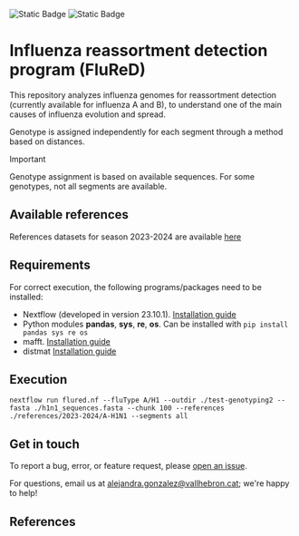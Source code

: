 ![Static Badge](https://img.shields.io/badge/Version-Pre--Release-blue)    ![Static Badge](https://img.shields.io/badge/License-GPL_V3-green)

# Influenza reassortment detection program (FluReD)

This repository analyzes influenza genomes for reassortment detection (currently available for influenza A and B), to understand one of the main causes of influenza evolution and spread.

Genotype is assigned independently for each segment through a method based on distances.

> [!IMPORTANT]
> Genotype assignment is based on available sequences. For some genotypes, not all segments are available.



## Available references

References datasets for season 2023-2024 are available [here](folder)

## Requirements

For correct execution, the following programs/packages need to be installed:
- Nextflow (developed in version 23.10.1). [Installation guide](https://www.nextflow.io/docs/latest/install.html)
- Python modules **pandas**, **sys**, **re**, **os**. Can be installed with `pip install pandas sys re os` 
- mafft. [Installation guide](https://mafft.cbrc.jp/alignment/software/source.html)
- distmat [Installation guide](http://emboss.open-bio.org/html/adm/index.html)

## Execution

```
nextflow run flured.nf --fluType A/H1 --outdir ./test-genotyping2 --fasta ./h1n1_sequences.fasta --chunk 100 --references ./references/2023-2024/A-H1N1 --segments all
```





## Get in touch

To report a bug, error, or feature request, please [open an issue](https://github.com/alejandra-gonzalezsanchez/fluredep/issues).

For questions, email us at alejandra.gonzalez@vallhebron.cat; we're happy to help!

## References
